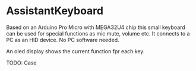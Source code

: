# AssistantKeyboard

Based on an Arduino Pro Micro with MEGA32U4 chip this small keyboard can be used for special functions as mic mute, volume etc.
It connects to a PC as an HID device. No PC software needed.

An oled display shows the current function fpr each key.


TODO: Case
